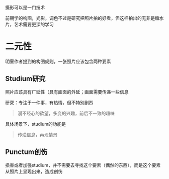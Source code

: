 摄影可以是一门技术

前期学的构图，光影，调色不过是研究把照片拍的好看，但这样拍出的无非是糖水片，艺术需要更深的学习

# 二元性
明室作者提到的构图规则，一张照片应该包含两种要素
## Studium研究

照片应该具有广延性（具有画面的外延；画面需要传递一些信息

研究：专注于一件事，有热情，但不特别剧烈

> 漫不经心的欲望，多变的兴趣，前后不一致的趣味

具体场景下，studium的功能是

> 传递信息，再现情景


## Punctum创伤

损害或者加强studium，并不需要去寻找这个要素（偶然的东西），而是这个要素从照片上显现出来，造成创伤

